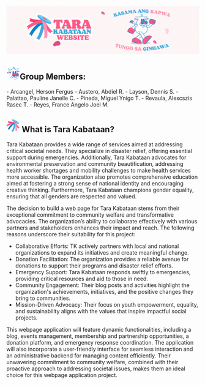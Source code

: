 <img src="https://github.com/afgeloo/TK-Website/blob/main/BANNER.gif">

<h2><img height=35 width=35 src="https://github.com/afgeloo/TK-Website/blob/main/tkmascot.png">Group Members: </h2> 
- Arcangel, Herson Fergus
- Austero, Abdiel R.
- Layson, Dennis S.
- Palattao, Pauline Janelle C.
- Pineda, Miguel Ynigo T.
- Revaula, Alexcszis Rasec T.
- Reyes, France Angelo Joel M.

<h2> <img height=35 width=35 src="https://github.com/afgeloo/TK-Website/blob/main/tk%20sipa.png"> What is Tara Kabataan? </h2>
Tara Kabataan provides a wide range of services aimed at addressing critical societal needs. They specialize in disaster relief, offering essential support during emergencies. Additionally, Tara Kabataan advocates for environmental preservation and community beautification, addressing health worker shortages and mobility challenges to make health services more accessible. The organization also promotes comprehensive education aimed at fostering a strong sense of national identity and encouraging creative thinking. Furthermore, Tara Kabataan champions gender equality, ensuring that all genders are respected and valued.

The decision to build a web page for Tara Kabataan stems from their exceptional commitment to community welfare and transformative advocacies. The organization’s ability to collaborate effectively with various partners and stakeholders enhances their impact and reach. The following reasons underscore their suitability for this project:
- Collaborative Efforts: TK actively partners with local and national organizations to expand its initiatives and create meaningful change.
- Donation Facilitation: The organization provides a reliable avenue for donations to support their programs and disaster relief efforts.
- Emergency Support: Tara Kabataan responds swiftly to emergencies, providing critical resources and aid to those in need.
- Community Engagement: Their blog posts and activities highlight the organization's achievements, initiatives, and the positive changes they bring to communities.
- Mission-Driven Advocacy: Their focus on youth empowerment, equality, and sustainability aligns with the values that inspire impactful social projects.

This webpage application will feature dynamic functionalities, including a blog, events management, membership and partnership opportunities, a donation platform, and emergency response coordination. The application will also incorporate a user-friendly interface for seamless interaction and an administrative backend for managing content efficiently. Their unwavering commitment to community welfare, combined with their proactive approach to addressing societal issues, makes them an ideal choice for this webpage application project.



